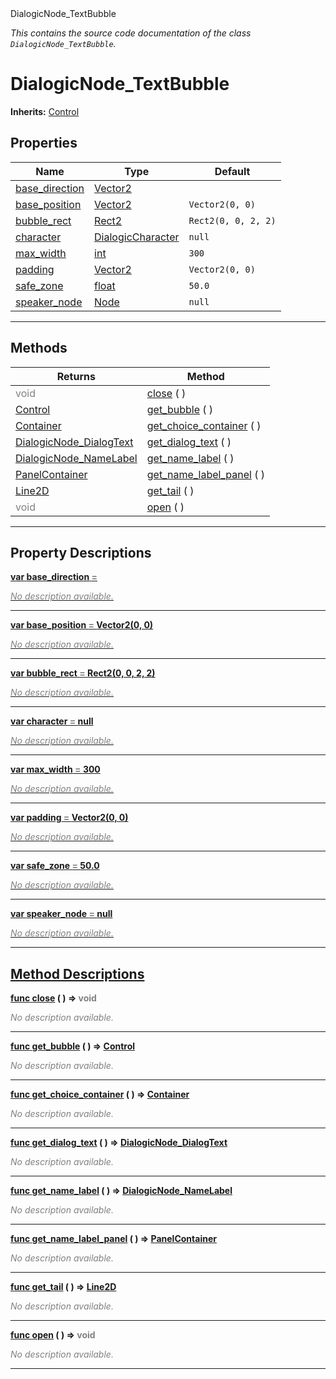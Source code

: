 
<div class="header-banner purple">
<div class="header-label purple">DialogicNode_TextBubble</div>
</div>

*This contains the source code documentation of the class `DialogicNode_TextBubble`.*
        
# DialogicNode_TextBubble
**Inherits:** [Control](https://docs.godotengine.org/en/latest/classes/class_control.html#class-control)


## Properties
Name | Type | Default 
--- | --- | --- 
[<span class="hljs-title">base_direction</span>](#property-base_direction) | [Vector2](https://docs.godotengine.org/en/latest/classes/class_vector2.html#class-vector2) |   
[<span class="hljs-title">base_position</span>](#property-base_position) | [Vector2](https://docs.godotengine.org/en/latest/classes/class_vector2.html#class-vector2) |  `Vector2(0, 0)` 
[<span class="hljs-title">bubble_rect</span>](#property-bubble_rect) | [Rect2](https://docs.godotengine.org/en/latest/classes/class_rect2.html#class-rect2) |  `Rect2(0, 0, 2, 2)` 
[<span class="hljs-title">character</span>](#property-character) | [DialogicCharacter](class_dialogiccharacter.md) |  `null` 
[<span class="hljs-title">max_width</span>](#property-max_width) | [int](https://docs.godotengine.org/en/latest/classes/class_int.html#class-int) |  `300` 
[<span class="hljs-title">padding</span>](#property-padding) | [Vector2](https://docs.godotengine.org/en/latest/classes/class_vector2.html#class-vector2) |  `Vector2(0, 0)` 
[<span class="hljs-title">safe_zone</span>](#property-safe_zone) | [float](https://docs.godotengine.org/en/latest/classes/class_float.html#class-float) |  `50.0` 
[<span class="hljs-title">speaker_node</span>](#property-speaker_node) | [Node](https://docs.godotengine.org/en/latest/classes/class_node.html#class-node) |  `null` 
--- 

## Methods
Returns | Method 
--- | --- 
<span style = "color: gray">void</span> | [<span class="hljs-title">close</span>](#method-close) ( ) 
<span class="hljs-attribute">[Control](https://docs.godotengine.org/en/latest/classes/class_control.html#class-control)</span> | [<span class="hljs-title">get_bubble</span>](#method-get_bubble) ( ) 
<span class="hljs-attribute">[Container](https://docs.godotengine.org/en/latest/classes/class_container.html#class-container)</span> | [<span class="hljs-title">get_choice_container</span>](#method-get_choice_container) ( ) 
<span class="hljs-attribute">[DialogicNode_DialogText](class_dialogicnode_dialogtext.md)</span> | [<span class="hljs-title">get_dialog_text</span>](#method-get_dialog_text) ( ) 
<span class="hljs-attribute">[DialogicNode_NameLabel](class_dialogicnode_namelabel.md)</span> | [<span class="hljs-title">get_name_label</span>](#method-get_name_label) ( ) 
<span class="hljs-attribute">[PanelContainer](https://docs.godotengine.org/en/latest/classes/class_panelcontainer.html#class-panelcontainer)</span> | [<span class="hljs-title">get_name_label_panel</span>](#method-get_name_label_panel) ( ) 
<span class="hljs-attribute">[Line2D](https://docs.godotengine.org/en/latest/classes/class_line2d.html#class-line2d)</span> | [<span class="hljs-title">get_tail</span>](#method-get_tail) ( ) 
<span style = "color: gray">void</span> | [<span class="hljs-title">open</span>](#method-open) ( ) 
--- 
## Property Descriptions



<a class="header" id="property-base_direction" href="#property-base_direction">**<span class="hljs-attribute">var</span> <span class="hljs-title">base_direction</span> <span style = "color: gray"> = </span> <unknown>** 



 <span style = "color: gray">*No description available.*</span> 

---



<a class="header" id="property-base_position" href="#property-base_position">**<span class="hljs-attribute">var</span> <span class="hljs-title">base_position</span> <span style = "color: gray"> = </span> Vector2(0, 0)** 



 <span style = "color: gray">*No description available.*</span> 

---



<a class="header" id="property-bubble_rect" href="#property-bubble_rect">**<span class="hljs-attribute">var</span> <span class="hljs-title">bubble_rect</span> <span style = "color: gray"> = </span> Rect2(0, 0, 2, 2)** 



 <span style = "color: gray">*No description available.*</span> 

---



<a class="header" id="property-character" href="#property-character">**<span class="hljs-attribute">var</span> <span class="hljs-title">character</span> <span style = "color: gray"> = </span> null** 



 <span style = "color: gray">*No description available.*</span> 

---



<a class="header" id="property-max_width" href="#property-max_width">**<span class="hljs-attribute">var</span> <span class="hljs-title">max_width</span> <span style = "color: gray"> = </span> 300** 



 <span style = "color: gray">*No description available.*</span> 

---



<a class="header" id="property-padding" href="#property-padding">**<span class="hljs-attribute">var</span> <span class="hljs-title">padding</span> <span style = "color: gray"> = </span> Vector2(0, 0)** 



 <span style = "color: gray">*No description available.*</span> 

---



<a class="header" id="property-safe_zone" href="#property-safe_zone">**<span class="hljs-attribute">var</span> <span class="hljs-title">safe_zone</span> <span style = "color: gray"> = </span> 50.0** 



 <span style = "color: gray">*No description available.*</span> 

---



<a class="header" id="property-speaker_node" href="#property-speaker_node">**<span class="hljs-attribute">var</span> <span class="hljs-title">speaker_node</span> <span style = "color: gray"> = </span> null** 



 <span style = "color: gray">*No description available.*</span> 

---

## Method Descriptions



<a class="header" id="method-close" href="#method-close">**<span class="hljs-attribute">func</span> [<span class="hljs-title">close</span>](#method-close) ( )</a>  ⇒ <span style = "color: gray">void</span>** 



 <span style = "color: gray">*No description available.*</span> 

---



<a class="header" id="method-get_bubble" href="#method-get_bubble">**<span class="hljs-attribute">func</span> [<span class="hljs-title">get_bubble</span>](#method-get_bubble) ( )</a>  ⇒ <span class="hljs-attribute">[Control](https://docs.godotengine.org/en/latest/classes/class_control.html#class-control)</span>** 



 <span style = "color: gray">*No description available.*</span> 

---



<a class="header" id="method-get_choice_container" href="#method-get_choice_container">**<span class="hljs-attribute">func</span> [<span class="hljs-title">get_choice_container</span>](#method-get_choice_container) ( )</a>  ⇒ <span class="hljs-attribute">[Container](https://docs.godotengine.org/en/latest/classes/class_container.html#class-container)</span>** 



 <span style = "color: gray">*No description available.*</span> 

---



<a class="header" id="method-get_dialog_text" href="#method-get_dialog_text">**<span class="hljs-attribute">func</span> [<span class="hljs-title">get_dialog_text</span>](#method-get_dialog_text) ( )</a>  ⇒ <span class="hljs-attribute">[DialogicNode_DialogText](class_dialogicnode_dialogtext.md)</span>** 



 <span style = "color: gray">*No description available.*</span> 

---



<a class="header" id="method-get_name_label" href="#method-get_name_label">**<span class="hljs-attribute">func</span> [<span class="hljs-title">get_name_label</span>](#method-get_name_label) ( )</a>  ⇒ <span class="hljs-attribute">[DialogicNode_NameLabel](class_dialogicnode_namelabel.md)</span>** 



 <span style = "color: gray">*No description available.*</span> 

---



<a class="header" id="method-get_name_label_panel" href="#method-get_name_label_panel">**<span class="hljs-attribute">func</span> [<span class="hljs-title">get_name_label_panel</span>](#method-get_name_label_panel) ( )</a>  ⇒ <span class="hljs-attribute">[PanelContainer](https://docs.godotengine.org/en/latest/classes/class_panelcontainer.html#class-panelcontainer)</span>** 



 <span style = "color: gray">*No description available.*</span> 

---



<a class="header" id="method-get_tail" href="#method-get_tail">**<span class="hljs-attribute">func</span> [<span class="hljs-title">get_tail</span>](#method-get_tail) ( )</a>  ⇒ <span class="hljs-attribute">[Line2D](https://docs.godotengine.org/en/latest/classes/class_line2d.html#class-line2d)</span>** 



 <span style = "color: gray">*No description available.*</span> 

---



<a class="header" id="method-open" href="#method-open">**<span class="hljs-attribute">func</span> [<span class="hljs-title">open</span>](#method-open) ( )</a>  ⇒ <span style = "color: gray">void</span>** 



 <span style = "color: gray">*No description available.*</span> 

---

